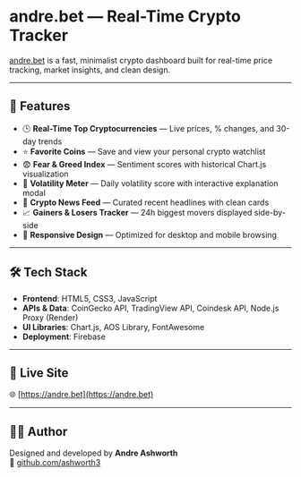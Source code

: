 # andre.bet — Real-Time Crypto Tracker

[andre.bet](https://andre.bet) is a fast, minimalist crypto dashboard built for real-time price tracking, market insights, and clean design.

---

## 🌟 Features

- 🕒 **Real-Time Top Cryptocurrencies** — Live prices, % changes, and 30-day trends
- ⭐ **Favorite Coins** — Save and view your personal crypto watchlist
- 😨 **Fear & Greed Index** — Sentiment scores with historical Chart.js visualization
- 🌊 **Volatility Meter** — Daily volatility score with interactive explanation modal
- 📰 **Crypto News Feed** — Curated recent headlines with clean cards
- 📈 **Gainers & Losers Tracker** — 24h biggest movers displayed side-by-side
- 📱 **Responsive Design** — Optimized for desktop and mobile browsing

---

## 🛠️ Tech Stack

- **Frontend**: HTML5, CSS3, JavaScript
- **APIs & Data**: CoinGecko API, TradingView API, Coindesk API, Node.js Proxy (Render)
- **UI Libraries**: Chart.js, AOS Library, FontAwesome
- **Deployment**: Firebase

---

## 🔗 Live Site

🌐 [https://andre.bet](https://andre.bet)

---

## 👨‍💻 Author

Designed and developed by **Andre Ashworth**  
🔗 [github.com/ashworth3](https://github.com/ashworth3)
